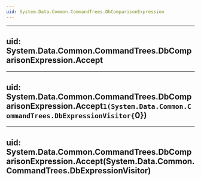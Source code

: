 ```yaml
---
uid: System.Data.Common.CommandTrees.DbComparisonExpression
---
```


---
uid: System.Data.Common.CommandTrees.DbComparisonExpression.Accept
---

---
uid: System.Data.Common.CommandTrees.DbComparisonExpression.Accept``1(System.Data.Common.CommandTrees.DbExpressionVisitor{``0})
---

---
uid: System.Data.Common.CommandTrees.DbComparisonExpression.Accept(System.Data.Common.CommandTrees.DbExpressionVisitor)
---
